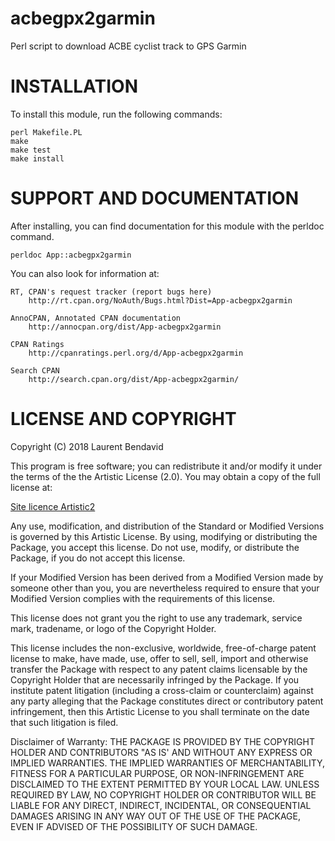 # acbegpx2garmin

Perl script to download ACBE cyclist track to GPS Garmin

# INSTALLATION

To install this module, run the following commands:

	perl Makefile.PL
	make
	make test
	make install

# SUPPORT AND DOCUMENTATION

After installing, you can find documentation for this module with the
perldoc command.

    perldoc App::acbegpx2garmin

You can also look for information at:

    RT, CPAN's request tracker (report bugs here)
        http://rt.cpan.org/NoAuth/Bugs.html?Dist=App-acbegpx2garmin

    AnnoCPAN, Annotated CPAN documentation
        http://annocpan.org/dist/App-acbegpx2garmin

    CPAN Ratings
        http://cpanratings.perl.org/d/App-acbegpx2garmin

    Search CPAN
        http://search.cpan.org/dist/App-acbegpx2garmin/


# LICENSE AND COPYRIGHT

Copyright (C) 2018 Laurent Bendavid

This program is free software; you can redistribute it and/or modify it
under the terms of the the Artistic License (2.0). You may obtain a
copy of the full license at:

[Site licence Artistic2](http://www.perlfoundation.org/artistic_license_2_0)

Any use, modification, and distribution of the Standard or Modified
Versions is governed by this Artistic License. By using, modifying or
distributing the Package, you accept this license. Do not use, modify,
or distribute the Package, if you do not accept this license.

If your Modified Version has been derived from a Modified Version made
by someone other than you, you are nevertheless required to ensure that
your Modified Version complies with the requirements of this license.

This license does not grant you the right to use any trademark, service
mark, tradename, or logo of the Copyright Holder.

This license includes the non-exclusive, worldwide, free-of-charge
patent license to make, have made, use, offer to sell, sell, import and
otherwise transfer the Package with respect to any patent claims
licensable by the Copyright Holder that are necessarily infringed by the
Package. If you institute patent litigation (including a cross-claim or
counterclaim) against any party alleging that the Package constitutes
direct or contributory patent infringement, then this Artistic License
to you shall terminate on the date that such litigation is filed.

Disclaimer of Warranty: THE PACKAGE IS PROVIDED BY THE COPYRIGHT HOLDER
AND CONTRIBUTORS "AS IS' AND WITHOUT ANY EXPRESS OR IMPLIED WARRANTIES.
THE IMPLIED WARRANTIES OF MERCHANTABILITY, FITNESS FOR A PARTICULAR
PURPOSE, OR NON-INFRINGEMENT ARE DISCLAIMED TO THE EXTENT PERMITTED BY
YOUR LOCAL LAW. UNLESS REQUIRED BY LAW, NO COPYRIGHT HOLDER OR
CONTRIBUTOR WILL BE LIABLE FOR ANY DIRECT, INDIRECT, INCIDENTAL, OR
CONSEQUENTIAL DAMAGES ARISING IN ANY WAY OUT OF THE USE OF THE PACKAGE,
EVEN IF ADVISED OF THE POSSIBILITY OF SUCH DAMAGE.

